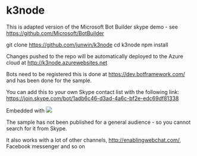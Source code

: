 # k3node

This is adapted version of the Microsoft Bot Builder skype demo - see https://github.com/Microsoft/BotBuilder

git clone https://github.com/junwin/k3node
cd k3node
npm install

Changes pushed to the repo will be automatically deployed to the Azure cloud at http://k3node.azurewebsites.net

Bots need to be registered this is done at https://dev.botframework.com/ and has been done for the sample.

You can add this to your own Skype contact list with the following link:
https://join.skype.com/bot/1adb6c46-d3ad-4a6c-bf2e-edc69df81338

Embedded with 
<a href='https://join.skype.com/bot/1adb6c46-d3ad-4a6c-bf2e-edc69df81338'><img src='https://dev.botframework.com/Client/Images/Add-To-Skype-Buttons.png'/></a>

The sample has not been published for a general audience - so you cannot search for it from Skype.

It also works with a lot of other channels, http://enablingwebchat.com/, Facebook messenger and so on

